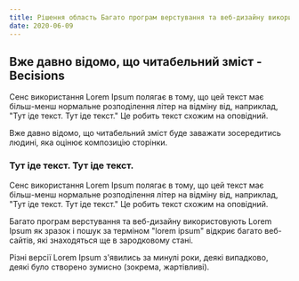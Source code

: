 ```yaml
---
title: Рішення область Багато програм верстування та веб-дизайну використовують
date: 2020-06-09
---
```


## Вже давно відомо, що читабельний зміст - Вecisions

Сенс використання Lorem Ipsum полягає в тому, що цей текст має більш-менш нормальне розподілення літер на відміну від, наприклад, "Тут іде текст. Тут іде текст." Це робить текст схожим на оповідний.

Вже давно відомо, що читабельний зміст буде заважати зосередитись людині, яка оцінює композицію сторінки.

### Тут іде текст. Тут іде текст.

Сенс використання Lorem Ipsum полягає в тому, що цей текст має більш-менш нормальне розподілення літер на відміну від, наприклад, "Тут іде текст. Тут іде текст." Це робить текст схожим на оповідний.

Багато програм верстування та веб-дизайну використовують Lorem Ipsum як зразок і пошук за терміном "lorem ipsum" відкриє багато веб-сайтів, які знаходяться ще в зародковому стані.

Різні версії Lorem Ipsum з'явились за минулі роки, деякі випадково, деякі було створено зумисно (зокрема, жартівливі).
